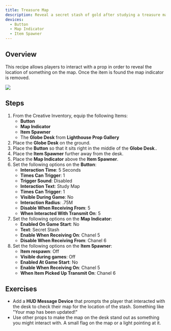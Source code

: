 ```yaml
---
title: Treasure Map
description: Reveal a secret stash of gold after studying a treasure map.
devices:
  - Button
  - Map Indicator
  - Item Spawner
---
```


## Overview

This recipe allows players to interact with a prop in order to reveal the location of something on the map. Once the item is found the map indicator is removed.

<img src="/images/recipes/treasure-map.jpg" class="img img-fluid">

## Steps

1. From the Creative Inventory, equip the following Items:
   - **Button**
   - **Map Indicator**
   - **Item Spawner**
   - The **Globe Desk** from **Lighthouse Prop Gallery**
1. Place the **Globe Desk** on the ground.
1. Place the **Button** so that it sits right in the middle of the **Globe Desk**..
1. Place the **Item Spawner** further away from the desk.
1. Place the **Map Indicator** above the **Item Spawner**.
1. Set the following options on the **Button**:
   - **Interaction Time**: 5 Seconds
   - **Times Can Trigger**: 1
   - **Trigger Sound**: Disabled
   - **Interaction Text**: Study Map
   - **Times Can Trigger**: 1
   - **Visible During Game**: No
   - **Interaction Radius**: .75M
   - **Disable When Receiving From**: 5
   - **When Interacted With Transmit On**: 5
1. Set the following options on the **Map Indicator**:
   - **Enabled On Game Start**: No
   - **Text**: Secret Stash
   - **Enable When Receiving On**: Chanel 5
   - **Disable When Receiving From**: Chanel 6
1. Set the following options on the **Item Spawner**:
   - **Item respawn**: Off
   - **Visible during games**: Off
   - **Enabled At Game Start**: No
   - **Enable When Receiving On**: Chanel 5
   - **When Item Picked Up Transmit On**: Chanel 6
   
## Exercises

- Add a **HUD Message Device** that prompts the player that interacted with the desk to check their map for the location of the stash. Something like "Your map has been updated!"
- Use other props to make the map on the desk stand out as something you might interact with. A small flag on the map or a light pointing at it.
